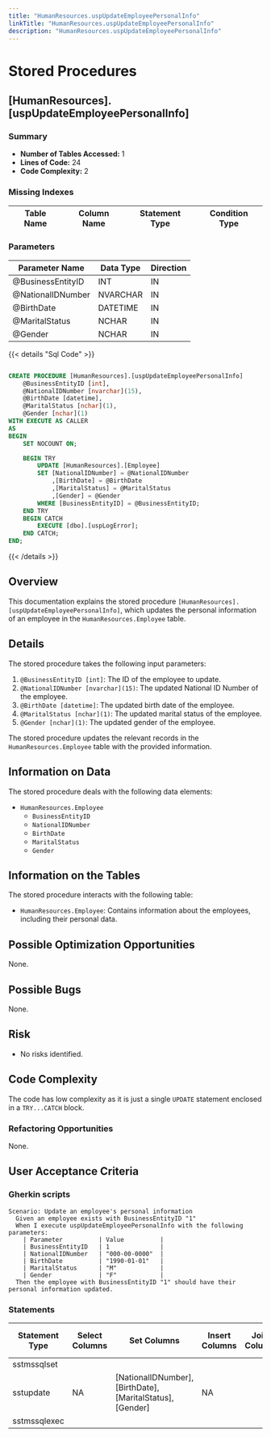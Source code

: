 ```yaml
---
title: "HumanResources.uspUpdateEmployeePersonalInfo"
linkTitle: "HumanResources.uspUpdateEmployeePersonalInfo"
description: "HumanResources.uspUpdateEmployeePersonalInfo"
---
```


# Stored Procedures

## [HumanResources].[uspUpdateEmployeePersonalInfo]
### Summary


- **Number of Tables Accessed:** 1
- **Lines of Code:** 24
- **Code Complexity:** 2
### Missing Indexes

| Table Name | Column Name | Statement Type | Condition Type |
|---|---|---|---|


### Parameters

| Parameter Name | Data Type | Direction |
|---|---|---|
| @BusinessEntityID | INT | IN |
| @NationalIDNumber | NVARCHAR | IN |
| @BirthDate | DATETIME | IN |
| @MaritalStatus | NCHAR | IN |
| @Gender | NCHAR | IN |

{{< details "Sql Code" >}}
```sql

CREATE PROCEDURE [HumanResources].[uspUpdateEmployeePersonalInfo]
    @BusinessEntityID [int], 
    @NationalIDNumber [nvarchar](15), 
    @BirthDate [datetime], 
    @MaritalStatus [nchar](1), 
    @Gender [nchar](1)
WITH EXECUTE AS CALLER
AS
BEGIN
    SET NOCOUNT ON;

    BEGIN TRY
        UPDATE [HumanResources].[Employee] 
        SET [NationalIDNumber] = @NationalIDNumber 
            ,[BirthDate] = @BirthDate 
            ,[MaritalStatus] = @MaritalStatus 
            ,[Gender] = @Gender 
        WHERE [BusinessEntityID] = @BusinessEntityID;
    END TRY
    BEGIN CATCH
        EXECUTE [dbo].[uspLogError];
    END CATCH;
END;

```
{{< /details >}}
## Overview
This documentation explains the stored procedure `[HumanResources].[uspUpdateEmployeePersonalInfo]`, which updates the personal information of an employee in the `HumanResources.Employee` table.

## Details
The stored procedure takes the following input parameters:
1. `@BusinessEntityID [int]`: The ID of the employee to update.
2. `@NationalIDNumber [nvarchar](15)`: The updated National ID Number of the employee.
3. `@BirthDate [datetime]`: The updated birth date of the employee.
4. `@MaritalStatus [nchar](1)`: The updated marital status of the employee.
5. `@Gender [nchar](1)`: The updated gender of the employee.

The stored procedure updates the relevant records in the `HumanResources.Employee` table with the provided information.

## Information on Data
The stored procedure deals with the following data elements:

- `HumanResources.Employee`
  - `BusinessEntityID`
  - `NationalIDNumber`
  - `BirthDate`
  - `MaritalStatus`
  - `Gender`

## Information on the Tables
The stored procedure interacts with the following table:

- `HumanResources.Employee`: Contains information about the employees, including their personal data.

## Possible Optimization Opportunities
None.

## Possible Bugs
None.

## Risk
- No risks identified.

## Code Complexity
The code has low complexity as it is just a single `UPDATE` statement enclosed in a `TRY...CATCH` block.

### Refactoring Opportunities
None.

## User Acceptance Criteria

### Gherkin scripts

```
Scenario: Update an employee's personal information
  Given an employee exists with BusinessEntityID "1"
  When I execute uspUpdateEmployeePersonalInfo with the following parameters:
    | Parameter          | Value          |
    | BusinessEntityID   | 1              |
    | NationalIDNumber   | "000-00-0000"  |
    | BirthDate          | "1990-01-01"   |
    | MaritalStatus      | "M"            |
    | Gender             | "F"            |
  Then the employee with BusinessEntityID "1" should have their personal information updated.
```
### Statements

| Statement Type | Select Columns | Set Columns | Insert Columns | Joins Columns | Where Columns | Order By Columns | Group By Columns | Having Columns | Table Name |
|---|---|---|---|---|---|---|---|---|---|
| sstmssqlset |  |  |  |  |  |  |  |  |  |
| sstupdate | NA | [NationalIDNumber], [BirthDate], [MaritalStatus], [Gender] | NA |  | [HUMANRESOURCES].[EMPLOYEE].[BusinessEntityID] |  |  |  | [HumanResources].[Employee] |
| sstmssqlexec |  |  |  |  |  |  |  |  |  |

